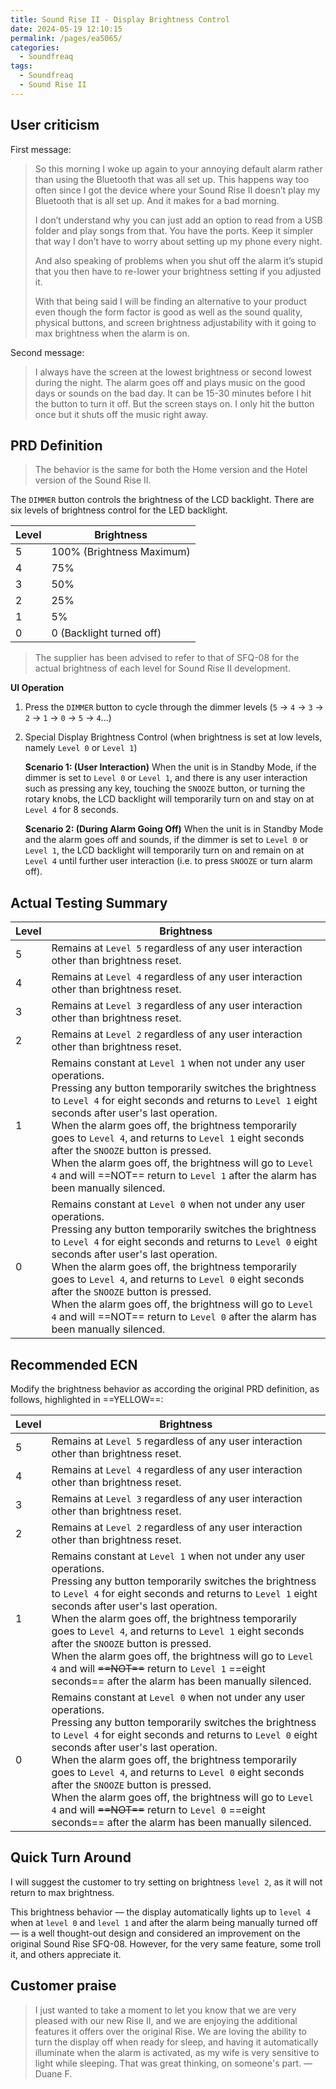 ```yaml
---
title: Sound Rise II - Display Brightness Control
date: 2024-05-19 12:10:15
permalink: /pages/ea5065/
categories: 
  - Soundfreaq
tags: 
  - Soundfreaq
  - Sound Rise II
---
```


## User criticism

First message:

> So this morning I woke up again to your annoying default alarm rather than using the Bluetooth that was all set up. This happens way too often since I got the device where your Sound Rise II doesn’t play my Bluetooth that is all set up. And it makes for a bad morning.
>
> I don’t understand why you can just add an option to read from a USB folder and play songs from that. You have the ports. Keep it simpler that way I don’t have to worry about setting up my phone every night.
>
> And also speaking of problems when you shut off the alarm it’s stupid that you then have to re-lower your brightness setting if you adjusted it.
>
> With that being said I will be finding an alternative to your product even though the form factor is good as well as the sound quality, physical buttons, and screen brightness adjustability with it going to max brightness when the alarm is on.

Second message:

> I always have the screen at the lowest brightness or second lowest during the night. The alarm goes off and plays music on the good days or sounds on the bad day. It can be 15-30 minutes before I hit the button to turn it off. But the screen stays on. I only hit the button once but it shuts off the music right away.

## PRD Definition

> The behavior is the same for both the Home version and the Hotel version of the Sound Rise II.

The `DIMMER` button controls the brightness of the LCD backlight. There are six levels of brightness control for the LED backlight.

| Level | Brightness                |
| ----- | ------------------------- |
| 5     | 100% (Brightness Maximum) |
| 4     | 75%                       |
| 3     | 50%                       |
| 2     | 25%                       |
| 1     | 5%                        |
| 0     | 0 (Backlight turned off)  |

> The supplier has been advised to refer to that of SFQ-08 for the actual brightness of each level for Sound Rise II development.

**UI Operation**

1. Press the `DIMMER` button to cycle through the dimmer levels (`5` → `4` → `3` → `2` → `1` → `0` → `5` → `4`...)
2. Special Display Brightness Control (when brightness is set at low levels, namely `Level 0` or `Level 1`)

   **Scenario 1: (User Interaction)**
   When the unit is in Standby Mode, if the dimmer is set to `Level 0` or `Level 1`, and there is any user interaction such as pressing any key, touching the `SNOOZE` button, or turning the rotary knobs, the LCD backlight will temporarily turn on and stay on at `Level 4` for 8 seconds.

   **Scenario 2: (During Alarm Going Off)**
   When the unit is in Standby Mode and the alarm goes off and sounds, if the dimmer is set to `Level 0` or `Level 1`, the LCD backlight will temporarily turn on and remain on at `Level 4` until further user interaction (i.e. to press `SNOOZE` or turn alarm off).

## Actual Testing Summary

| Level | Brightness                                                                                                                                                                                                                                                                                                                                                                                                                                                                                                                                   |
| ----- | -------------------------------------------------------------------------------------------------------------------------------------------------------------------------------------------------------------------------------------------------------------------------------------------------------------------------------------------------------------------------------------------------------------------------------------------------------------------------------------------------------------------------------------------- |
| 5     | Remains at `Level 5` regardless of any user interaction other than brightness reset.                                                                                                                                                                                                                                                                                                                                                                                                                                                         |
| 4     | Remains at `Level 4` regardless of any user interaction other than brightness reset.                                                                                                                                                                                                                                                                                                                                                                                                                                                         |
| 3     | Remains at `Level 3` regardless of any user interaction other than brightness reset.                                                                                                                                                                                                                                                                                                                                                                                                                                                         |
| 2     | Remains at `Level 2` regardless of any user interaction other than brightness reset.                                                                                                                                                                                                                                                                                                                                                                                                                                                         |
| 1     | Remains constant at `Level 1` when not under any user operations. </br> Pressing any button temporarily switches the brightness to `Level 4` for eight seconds and returns to `Level 1` eight seconds after user's last operation.</br>When the alarm goes off, the brightness temporarily goes to `Level 4`, and returns to `Level 1` eight seconds after the `SNOOZE` button is pressed.</br>When the alarm goes off, the brightness will go to `Level 4` and will ==NOT== return to `Level 1` after the alarm has been manually silenced. |
| 0     | Remains constant at `Level 0` when not under any user operations. </br>Pressing any button temporarily switches the brightness to `Level 4` for eight seconds and returns to `Level 0` eight seconds after user's last operation.</br>When the alarm goes off, the brightness temporarily goes to `Level 4`, and returns to `Level 0` eight seconds after the `SNOOZE` button is pressed.</br>When the alarm goes off, the brightness will go to `Level 4` and will ==NOT== return to `Level 0` after the alarm has been manually silenced.  |

## Recommended ECN

Modify the brightness behavior as according the original PRD definition, as follows, highlighted in ==YELLOW==:

| Level | Brightness                                                                                                                                                                                                                                                                                                                                                                                                                                                                                                                                                         |
| ----- | ------------------------------------------------------------------------------------------------------------------------------------------------------------------------------------------------------------------------------------------------------------------------------------------------------------------------------------------------------------------------------------------------------------------------------------------------------------------------------------------------------------------------------------------------------------------ |
| 5     | Remains at `Level 5` regardless of any user interaction other than brightness reset.                                                                                                                                                                                                                                                                                                                                                                                                                                                                               |
| 4     | Remains at `Level 4` regardless of any user interaction other than brightness reset.                                                                                                                                                                                                                                                                                                                                                                                                                                                                               |
| 3     | Remains at `Level 3` regardless of any user interaction other than brightness reset.                                                                                                                                                                                                                                                                                                                                                                                                                                                                               |
| 2     | Remains at `Level 2` regardless of any user interaction other than brightness reset.                                                                                                                                                                                                                                                                                                                                                                                                                                                                               |
| 1     | Remains constant at `Level 1` when not under any user operations. </br> Pressing any button temporarily switches the brightness to `Level 4` for eight seconds and returns to `Level 1` eight seconds after user's last operation.</br>When the alarm goes off, the brightness temporarily goes to `Level 4`, and returns to `Level 1` eight seconds after the `SNOOZE` button is pressed.</br>When the alarm goes off, the brightness will go to `Level 4` and will ~~==NOT==~~ return to `Level 1` ==eight seconds== after the alarm has been manually silenced. |
| 0     | Remains constant at `Level 0` when not under any user operations. </br>Pressing any button temporarily switches the brightness to `Level 4` for eight seconds and returns to `Level 0` eight seconds after user's last operation.</br>When the alarm goes off, the brightness temporarily goes to `Level 4`, and returns to `Level 0` eight seconds after the `SNOOZE` button is pressed.</br>When the alarm goes off, the brightness will go to `Level 4` and will ~~==NOT==~~ return to `Level 0` ==eight seconds== after the alarm has been manually silenced.  |

## Quick Turn Around

I will suggest the customer to try setting on brightness `level 2`, as it will not return to max brightness.

This brightness behavior — the display automatically lights up to `level 4` when at `level 0` and `level 1` and after the alarm being manually turned off — is a well thought-out design and considered an improvement on the original Sound Rise SFQ-08. However, for the very same feature, some troll it, and others appreciate it.

## Customer praise

> I just wanted to take a moment to let you know that we are very pleased with our new Rise II, and we are enjoying the additional features it offers over the original Rise. We are loving the ability to turn the display off when ready for sleep, and having it automatically illuminate when the alarm is activated, as my wife is very sensitive to light while sleeping. That was great thinking, on someone's part. —Duane F.
